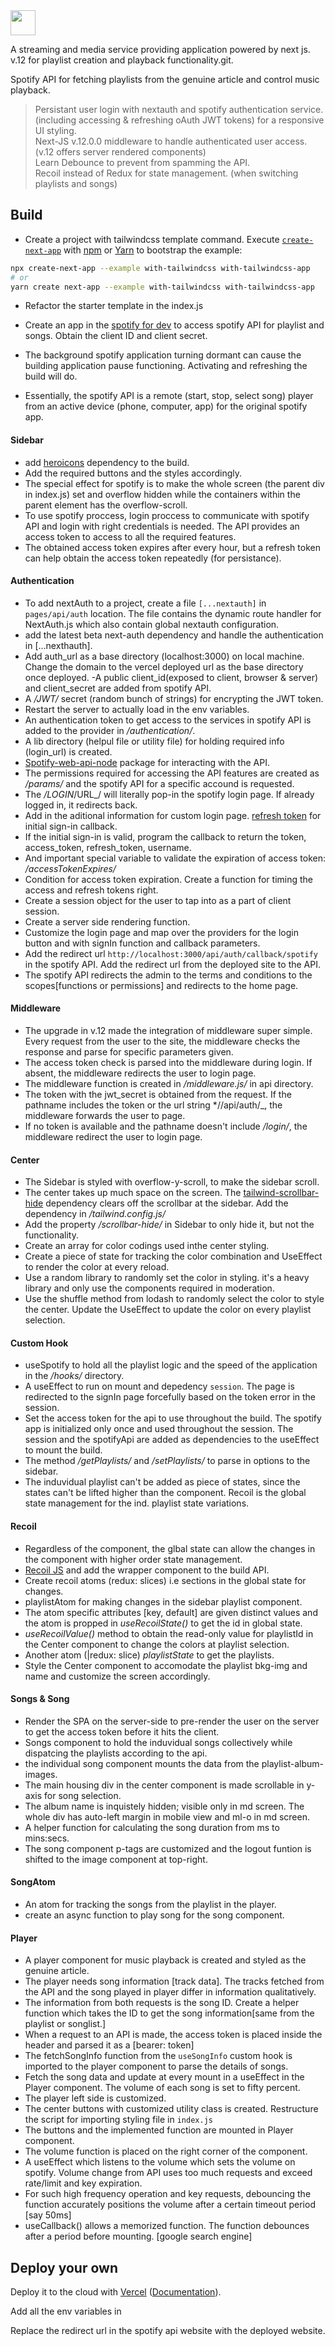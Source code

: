 <img src="https://img.shields.io/badge/Spotify-1ED760?&style=for-the-badge&logo=spotify&logoColor=white" height="40" />

A streaming and media service providing application powered by next js. v.12 for playlist creation and playback functionality.git.

Spotify API for fetching playlists from the genuine article and control music playback.<br />

> Persistant user login with nextauth and spotify authentication service. (including accessing & refreshing oAuth JWT tokens) for a responsive UI styling.<br />
> Next-JS v.12.0.0 middleware to handle authenticated user access. (v.12 offers server rendered components)<br />
> Learn Debounce to prevent from spamming the API.<br />
> Recoil instead of Redux for state management. (when switching playlists and songs)<br />

## Build

- Create a project with tailwindcss template command.
  Execute [`create-next-app`](https://github.com/vercel/next.js/tree/canary/packages/create-next-app) with [npm](https://docs.npmjs.com/cli/init) or [Yarn](https://yarnpkg.com/lang/en/docs/cli/create/) to bootstrap the example:

```bash
npx create-next-app --example with-tailwindcss with-tailwindcss-app
# or
yarn create next-app --example with-tailwindcss with-tailwindcss-app
```

- Refactor the starter template in the index.js
- Create an app in the [spotify for dev](https://developer.spotify.com/dashboard/) to access spotify API for playlist and songs. Obtain the client ID and client secret.

- The background spotify application turning dormant can cause the building application pause functioning. Activating and refreshing the build will do.
- Essentially, the spotify API is a remote (start, stop, select song) player from an active device (phone, computer, app) for the original spotify app.

#### Sidebar

- add [heroicons](https://github.com/tailwindlabs/heroicons) dependency to the build.
- Add the required buttons and the styles accordingly.
- The special effect for spotify is to make the whole screen (the parent div in index.js) set and overflow hidden while the containers within the parent element has the overflow-scroll.
- To use spotify proccess, login proccess to communicate with spotify API and login with right credentials is needed. The API provides an access token to access to all the required features.
- The obtained access token expires after every hour, but a refresh token can help obtain the access token repeatedly (for persistance).

#### Authentication

- To add nextAuth to a project, create a file `[...nextauth]` in `pages/api/auth` location. The file contains the dynamic route handler for NextAuth.js which also contain global nextauth configuration.
- add the latest beta next-auth dependency and handle the authentication in [...nexthauth].
- Add auth_url as a base directory (localhost:3000) on local machine. Change the domain to the vercel deployed url as the base directory once deployed.
  -A public client_id(exposed to client, browser & server) and client_secret are added from spotify API.
- A _/JWT/_ secret (random bunch of strings) for encrypting the JWT token.
- Restart the server to actually load in the env variables.
- An authentication token to get access to the services in spotify API is added to the provider in _/authentication/_.
- A lib directory (helpul file or utility file) for holding required info (login_url) is created.
- [Spotify-web-api-node](https://github.com/thelinmichael/spotify-web-api-node) package for interacting with the API.
- The permissions required for accessing the API features are created as _/params/_ and the spotify API for a specific accound is requested.
- The _/LOGIN_/URL\_/ will literally pop-in the spotify login page. If already logged in, it redirects back.
- Add in the aditional information for custom login page. [refresh token](https://next-auth.js.org/tutorials/refresh-token-rotation) for initial sign-in callback.
- If the initial sign-in is valid, program the callback to return the token, access_token, refresh_token, username.
- And important special variable to validate the expiration of access token: _/accessTokenExpires/_
- Condition for access token expiration. Create a function for timing the access and refresh tokens right.
- Create a session object for the user to tap into as a part of client session.
- Create a server side rendering function.
- Customize the login page and map over the providers for the login button and with signIn function and callback parameters.
- Add the redirect url `http://localhost:3000/api/auth/callback/spotify` in the spotify API. Add the redirect url from the deployed site to the API.
- The spotify API redirects the admin to the terms and conditions to the scopes[functions or permissions] and redirects to the home page.

#### Middleware

- The upgrade in v.12 made the integration of middleware super simple. Every request from the user to the site, the middleware checks the response and parse for specific parameters given.
- The access token check is parsed into the middleware during login. If absent, the middleware redirects the user to login page.
- The middleware function is created in _/middleware.js/_ in api directory.
- The token with the jwt_secret is obtained from the request. If the pathname includes the token or the url string \*//api/auth/\_, the middleware forwards the user to page.
- If no token is available and the pathname doesn't include _/login/_, the middleware redirect the user to login page.

#### Center

- The Sidebar is styled with overflow-y-scroll, to make the sidebar scroll.
- The center takes up much space on the screen. The [tailwind-scrollbar-hide](https://www.npmjs.com/package/tailwind-scrollbar-hide) dependency clears off the scrollbar at the sidebar. Add the dependency in _/tailwind.config.js/_
- Add the property _/scrollbar-hide/_ in Sidebar to only hide it, but not the functionality.
- Create an array for color codings used inthe center styling.
- Create a piece of state for tracking the color combination and UseEffect to render the color at every reload.
- Use a random library to randomly set the color in styling. it's a heavy library and only use the components required in moderation.
- Use the shuffle method from lodash to randomly select the color to style the center. Update the UseEffect to update the color on every playlist selection.

#### Custom Hook

- useSpotify to hold all the playlist logic and the speed of the application in the _/hooks/_ directory.
- A useEffect to run on mount and depedency `session`. The page is redirected to the signIn page forcefully based on the token error in the session.
- Set the access token for the api to use throughout the build. The spotify app is initialized only once and used throughout the session. The session and the spotifyApi are added as dependencies to the useEffect to mount the build.
- The method _/getPlaylists/_ and _/setPlaylists/_ to parse in options to the sidebar.
- The induvidual playlist can't be added as piece of states, since the states can't be lifted higher than the component. Recoil is the global state management for the ind. playlist state variations.

#### Recoil

- Regardless of the component, the glbal state can allow the changes in the component with higher order state management.
- [Recoil JS](https://recoiljs.org/docs/introduction/getting-started) and add the wrapper component to the build API.
- Create recoil atoms (redux: slices) i.e sections in the global state for changes.
- playlistAtom for making changes in the sidebar playlist component.
- The atom specific attributes [key, default] are given distinct values and the atom is propped in _useRecoilState()_ to get the id in global state.
- _useRecoilValue()_ method to obtain the read-only value for playlistId in the Center component to change the colors at playlist selection.
- Another atom (|redux: slice) _playlistState_ to get the playlists.
- Style the Center component to accomodate the playlist bkg-img and name and customize the screen accordingly.

#### Songs & Song

- Render the SPA on the server-side to pre-render the user on the server to get the access token before it hits the client.
- Songs component to hold the induvidual songs collectively while dispatcing the playlists according to the api.
- the individual song component mounts the data from the playlist-album-images.
- The main housing div in the center component is made scrollable in y-axis for song selection.
- The album name is inquistely hidden; visible only in md screen. The whole div has auto-left margin in mobile view and ml-o in md screen.
- A helper function for calculating the song duration from ms to mins:secs.
- The song component p-tags are customized and the logout funtion is shifted to the image component at top-right.

#### SongAtom

- An atom for tracking the songs from the playlist in the player.
- create an async function to play song for the song component.

#### Player

- A player component for music playback is created and styled as the genuine article.
- The player needs song information [track data]. The tracks fetched from the API and the song played in player differ in information qualitatively.
- The information from both requests is the song ID. Create a helper function which takes the ID to get the song information[same from the playlist or songlist.]
- When a request to an API is made, the access token is placed inside the header and parsed it as a [bearer: token]
- The fetchSongInfo function from the `useSongInfo` custom hook is imported to the player component to parse the details of songs.
- Fetch the song data and update at every mount in a useEffect in the Player component. The volume of each song is set to fifty percent.
- The player left side is customized.
- The center buttons with customized utility class is created. Restructure the script for importing styling file in `index.js`
- The buttons and the implemented function are mounted in Player component.
- The volume function is placed on the right corner of the component.
- A useEffect which listens to the volume which sets the volume on spotify. Volume change from API uses too much requests and exceed rate/limit and key expiration.
- For such high frequency operation and key requests, debouncing the function accurately positions the volume after a certain timeout period [say 50ms]
- useCallback() allows a memorized function. The function debounces after a period before mounting. [google search engine]

## Deploy your own

Deploy it to the cloud with [Vercel](https://vercel.com/new?utm_source=github&utm_medium=readme&utm_campaign=next-example) ([Documentation](https://nextjs.org/docs/deployment)).

Add all the env variables in 

Replace the redirect url in the spotify api website with the deployed website.

